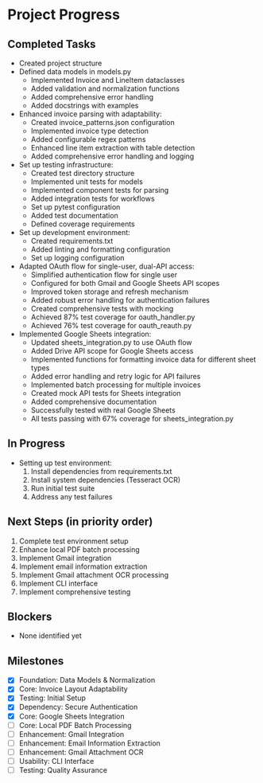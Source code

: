 # Project Progress

## Completed Tasks
- Created project structure
- Defined data models in models.py
  - Implemented Invoice and LineItem dataclasses
  - Added validation and normalization functions
  - Added comprehensive error handling
  - Added docstrings with examples
- Enhanced invoice parsing with adaptability:
  - Created invoice_patterns.json configuration
  - Implemented invoice type detection
  - Added configurable regex patterns
  - Enhanced line item extraction with table detection
  - Added comprehensive error handling and logging
- Set up testing infrastructure:
  - Created test directory structure
  - Implemented unit tests for models
  - Implemented component tests for parsing
  - Added integration tests for workflows
  - Set up pytest configuration
  - Added test documentation
  - Defined coverage requirements
- Set up development environment:
  - Created requirements.txt
  - Added linting and formatting configuration
  - Set up logging configuration
- Adapted OAuth flow for single-user, dual-API access:
  - Simplified authentication flow for single user
  - Configured for both Gmail and Google Sheets API scopes
  - Improved token storage and refresh mechanism
  - Added robust error handling for authentication failures
  - Created comprehensive tests with mocking
  - Achieved 87% test coverage for oauth_handler.py
  - Achieved 76% test coverage for oauth_reauth.py
- Implemented Google Sheets integration:
  - Updated sheets_integration.py to use OAuth flow
  - Added Drive API scope for Google Sheets access
  - Implemented functions for formatting invoice data for different sheet types
  - Added error handling and retry logic for API failures
  - Implemented batch processing for multiple invoices
  - Created mock API tests for Sheets integration
  - Added comprehensive documentation
  - Successfully tested with real Google Sheets
  - All tests passing with 67% coverage for sheets_integration.py

## In Progress
- Setting up test environment:
  1. Install dependencies from requirements.txt
  2. Install system dependencies (Tesseract OCR)
  3. Run initial test suite
  4. Address any test failures

## Next Steps (in priority order)
1. Complete test environment setup
2. Enhance local PDF batch processing
3. Implement Gmail integration
4. Implement email information extraction
5. Implement Gmail attachment OCR processing
6. Implement CLI interface
7. Implement comprehensive testing

## Blockers
- None identified yet

## Milestones
- [x] Foundation: Data Models & Normalization
- [x] Core: Invoice Layout Adaptability
- [x] Testing: Initial Setup
- [x] Dependency: Secure Authentication
- [x] Core: Google Sheets Integration
- [ ] Core: Local PDF Batch Processing
- [ ] Enhancement: Gmail Integration
- [ ] Enhancement: Email Information Extraction
- [ ] Enhancement: Gmail Attachment OCR
- [ ] Usability: CLI Interface
- [ ] Testing: Quality Assurance